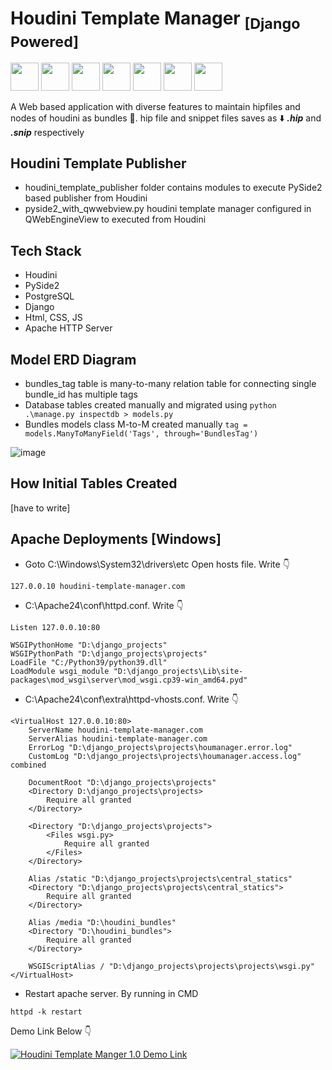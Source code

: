 # Houdini Template Manager <sub>[Django Powered]</sub>

<img src="https://github.com/user-attachments/assets/ff9a257a-c48c-4839-8c60-9db42d36bffe" width="45px"> <img src="https://github.com/user-attachments/assets/880b1e30-11bf-4c27-82d3-18cec9694717" width="45px"> <img src="https://github.com/user-attachments/assets/445b01db-9a75-4e03-9806-8a838743c98e" width="45px"> <img src="https://github.com/user-attachments/assets/ac633679-febc-4bf3-b8db-2bcabce0067d" width="45px"> <img src="https://github.com/user-attachments/assets/38ae5696-9a0c-406f-a411-5244e99a81f6" width="45px"> <img src="https://github.com/user-attachments/assets/84d135ee-8045-4ed5-aeeb-b127156155cb" width="45px"> <img src="https://github.com/user-attachments/assets/6399fa00-0e1a-4d36-a9f2-3d0689812a4e" width="45px">

A Web based application with diverse features to maintain hipfiles and nodes of houdini as bundles 🎁. 
hip file and snippet files saves as ⬇️ ***.hip*** and ***.snip*** respectively

## Houdini Template Publisher

- houdini_template_publisher folder contains modules to execute PySide2 based publisher from Houdini
- pyside2_with_qwwebview.py houdini template manager configured in QWebEngineView to executed from Houdini

## Tech Stack
- Houdini
- PySide2
- PostgreSQL
- Django
- Html, CSS, JS 
- Apache HTTP Server


## Model ERD Diagram

- bundles_tag table is many-to-many relation table for connecting single bundle_id has multiple tags
- Database tables created manually and migrated using ```python .\manage.py inspectdb > models.py```
- Bundles models class M-to-M created manually ```tag = models.ManyToManyField('Tags', through='BundlesTag')```
  
![image](https://github.com/user-attachments/assets/872f6541-f589-4237-83ad-903dc7d87047)


## How Initial Tables Created  
[have to write]


## Apache Deployments [Windows]

- Goto C:\Windows\System32\drivers\etc
Open hosts file. Write 👇
```
127.0.0.10 houdini-template-manager.com
```

- C:\Apache24\conf\httpd.conf.  Write 👇
```
Listen 127.0.0.10:80

WSGIPythonHome "D:\django_projects"
WSGIPythonPath "D:\django_projects\projects"
LoadFile "C:/Python39/python39.dll"
LoadModule wsgi_module "D:\django_projects\Lib\site-packages\mod_wsgi\server\mod_wsgi.cp39-win_amd64.pyd"
```

- C:\Apache24\conf\extra\httpd-vhosts.conf.  Write 👇

```
<VirtualHost 127.0.0.10:80>
    ServerName houdini-template-manager.com
    ServerAlias houdini-template-manager.com
    ErrorLog "D:\django_projects\projects\houmanager.error.log"
    CustomLog "D:\django_projects\projects\houmanager.access.log" combined

    DocumentRoot "D:\django_projects\projects"
    <Directory D:\django_projects\projects>
        Require all granted
    </Directory>

    <Directory "D:\django_projects\projects">
        <Files wsgi.py>
            Require all granted
        </Files>
    </Directory>

    Alias /static "D:\django_projects\projects\central_statics"
    <Directory "D:\django_projects\projects\central_statics">
        Require all granted
    </Directory>

    Alias /media "D:\houdini_bundles"
    <Directory "D:\houdini_bundles">
        Require all granted
    </Directory>

    WSGIScriptAlias / "D:\django_projects\projects\projects\wsgi.py" 
</VirtualHost>
```

- Restart apache server. By running in CMD

```
httpd -k restart
```

Demo Link Below 👇

[![Houdini Template Manger 1.0 Demo Link](https://img.youtube.com/vi/N3YIOAEhO8s/0.jpg)](https://youtu.be/N3YIOAEhO8s)

